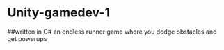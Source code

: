 # Unity-gamedev-1
##written in C#
an endless runner game where you dodge obstacles and get powerups
